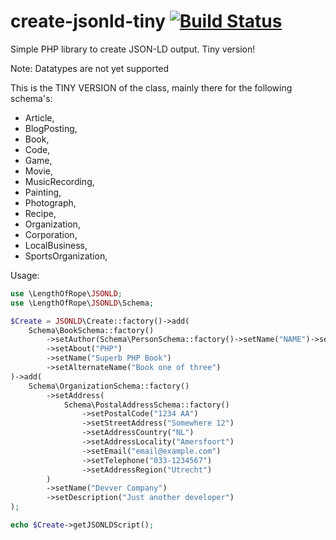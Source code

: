 # create-jsonld-tiny [![Build Status](https://travis-ci.org/lengthofrope/create-jsonld-tiny.svg?branch=master)](https://travis-ci.org/lengthofrope/create-jsonld-tiny)

Simple PHP library to create JSON-LD output. Tiny version!

Note:
Datatypes are not yet supported

This is the TINY VERSION of the class, mainly there for the following schema's:
- Article, 
- BlogPosting, 
- Book, 
- Code, 
- Game, 
- Movie, 
- MusicRecording, 
- Painting, 
- Photograph, 
- Recipe, 
- Organization, 
- Corporation, 
- LocalBusiness, 
- SportsOrganization, 

Usage:
```php
use \LengthOfRope\JSONLD;
use \LengthOfRope\JSONLD\Schema;

$Create = JSONLD\Create::factory()->add(
    Schema\BookSchema::factory()
        ->setAuthor(Schema\PersonSchema::factory()->setName("NAME")->setEmail("email@example.com"))
        ->setAbout("PHP")
        ->setName("Superb PHP Book")
        ->setAlternateName("Book one of three")
)->add(
    Schema\OrganizationSchema::factory()
        ->setAddress(
            Schema\PostalAddressSchema::factory()
                ->setPostalCode("1234 AA")
                ->setStreetAddress("Somewhere 12")
                ->setAddressCountry("NL")
                ->setAddressLocality("Amersfoort")
                ->setEmail("email@example.com")
                ->setTelephone("033-1234567")
                ->setAddressRegion("Utrecht")
        )
        ->setName("Devver Company")
        ->setDescription("Just another developer")
);

echo $Create->getJSONLDScript();
```
